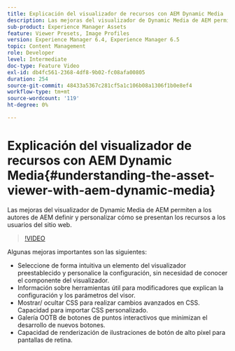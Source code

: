 ```yaml
---
title: Explicación del visualizador de recursos con AEM Dynamic Media
description: Las mejoras del visualizador de Dynamic Media de AEM permiten a los autores de AEM definir y personalizar cómo se presentan los recursos a los usuarios del sitio web.
sub-product: Experience Manager Assets
feature: Viewer Presets, Image Profiles
version: Experience Manager 6.4, Experience Manager 6.5
topic: Content Management
role: Developer
level: Intermediate
doc-type: Feature Video
exl-id: db4fc561-2368-4df8-9b02-fc08afa00805
duration: 254
source-git-commit: 48433a5367c281cf5a1c106b08a1306f1b0e8ef4
workflow-type: tm+mt
source-wordcount: '119'
ht-degree: 0%

---
```


# Explicación del visualizador de recursos con AEM Dynamic Media{#understanding-the-asset-viewer-with-aem-dynamic-media}

Las mejoras del visualizador de Dynamic Media de AEM permiten a los autores de AEM definir y personalizar cómo se presentan los recursos a los usuarios del sitio web.

>[!VIDEO](https://video.tv.adobe.com/v/17783?quality=12&learn=on)

Algunas mejoras importantes son las siguientes:

* Seleccione de forma intuitiva un elemento del visualizador preestablecido y personalice la configuración, sin necesidad de conocer el componente del visualizador.
* Información sobre herramientas útil para modificadores que explican la configuración y los parámetros del visor.
* Mostrar/ ocultar CSS para realizar cambios avanzados en CSS. Capacidad para importar CSS personalizado.
* Galería OOTB de botones de puntos interactivos que minimizan el desarrollo de nuevos botones.
* Capacidad de renderización de ilustraciones de botón de alto píxel para pantallas de retina.
